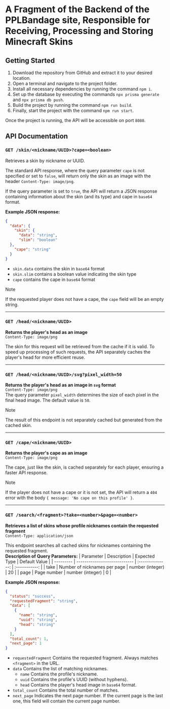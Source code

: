 # A Fragment of the Backend of the PPLBandage site, Responsible for Receiving, Processing and Storing Minecraft Skins

## Getting Started
1. Download the repository from GitHub and extract it to your desired location.
2. Open a terminal and navigate to the project folder.
3. Install all necessary dependencies by running the command `npm i`.
4. Set up the database by executing the commands `npx prisma generate` and `npx prisma db push`.
5. Build the project by running the command `npm run build`.
6. Finally, start the project with the command `npm run start`.

Once the project is running, the API will be accessible on port `8080`.

## API Documentation

### `GET /skin/<nickname/UUID>?cape=<boolean>`  
Retrieves a skin by nickname or UUID.

The standard API response, where the query parameter `cape` is not specified or set to `false`, will return only the skin as an image with the header `Content-Type: image/png`.

If the query parameter is set to `true`, the API will return a JSON response containing information about the skin (and its type) and cape in `base64` format.

**Example JSON response:**  
```json
{
  "data": {
    "skin": {
      "data": "string",
      "slim": "boolean"
  },
    "cape": "string"
  }
}
```

- `skin.data` contains the skin in `base64` format  
- `skin.slim` contains a boolean value indicating the skin type  
- `cape` contains the cape in `base64` format  

> [!NOTE]
> If the requested player does not have a cape, the `cape` field will be an empty string.

---
### `GET /head/<nickname/UUID>`  
**Returns the player's head as an image**  
`Content-Type: image/png`

The skin for this request will be retrieved from the cache if it is valid. To speed up processing of such requests, the API separately caches the player's head for more efficient reuse.

---
### `GET /head/<nickname/UUID>/svg?pixel_width=50`  
**Returns the player's head as an image in `svg` format**  
`Content-Type: image/png`  
The query parameter `pixel_width` determines the size of each pixel in the final head image. The default value is `50`.

> [!NOTE]
> The result of this endpoint is not separately cached but generated from the cached skin.

---
### `GET /cape/<nickname/UUID>`  
**Returns the player's cape as an image**  
`Content-Type: image/png`

The cape, just like the skin, is cached separately for each player, ensuring a faster API response.

> [!NOTE]
> If the player does not have a cape or it is not set, the API will return a `404` error with the body `{ message: 'No cape on this profile' }`.

---
### `GET /search/<fragment>?take=<number>&page=<number>`  
**Retrieves a list of skins whose profile nicknames contain the requested fragment**  
`Content-Type: application/json`

This endpoint searches all cached skins for nicknames containing the requested fragment.  
**Description of Query Parameters:**
| Parameter | Description                  |  Expected Type   | Default Value |
| --------- | ---------------------------- | :--------------: | :-----------: |
| take      | Number of nicknames per page | number (integer) |      20       |
| page      | Page number                  | number (integer) |       0       |

**Example JSON response:**  
```json
{
  "status": "success",
  "requestedFragment": "string",
  "data": [
    {
      "name": "string",
      "uuid": "string",
      "head": "string"
    }
  ],
  "total_count": 1,
  "next_page": 1
}
```

- `requestedFragment` Contains the requested fragment. Always matches `<fragment>` in the URL.
- `data` Contains the list of matching nicknames.
  - `name` Contains the profile's nickname.
  - `uuid` Contains the profile's UUID (without hyphens).
  - `head` Contains the player's head image in `base64` format.
- `total_count` Contains the total number of matches.
- `next_page` Indicates the next page number. If the current page is the last one, this field will contain the current page number.